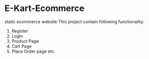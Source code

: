 # E-Kart-Ecommerce
static ecommerce website
This project contain following functionality:
1) Register
2) Login
3) Product Page
4) Cart Page
5) Place Order page
   etc. 
